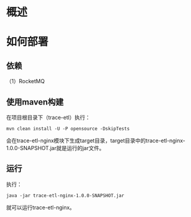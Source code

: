 # 概述
# 如何部署
## 依赖
（1）RocketMQ
## 使用maven构建
在项目根目录下（trace-etl）执行：

`mvn clean install -U -P opensource -DskipTests`

会在trace-etl-nginx模块下生成target目录，target目录中的trace-etl-nginx-1.0.0-SNAPSHOT.jar就是运行的jar文件。
## 运行
执行：

`java -jar trace-etl-nginx-1.0.0-SNAPSHOT.jar`

就可以运行trace-etl-nginx。